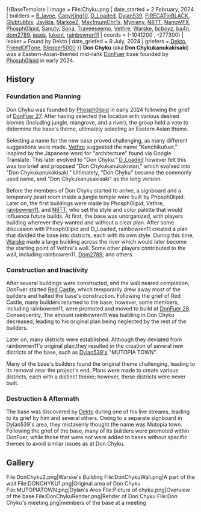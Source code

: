 {{BaseTemplate
| image = File:Chyku.png
| date_started = 2 February, 2024
| builders =  [B_lavoe](https://2b2t.miraheze.org/wiki/B_lavoe), [CapyKing10](https://2b2t.miraheze.org/wiki/CapyKing10), [D_Loaded](https://2b2t.miraheze.org/wiki/D_Loaded), [Dylan539](https://2b2t.miraheze.org/wiki/Dylan539), [FIRECATinBLACK](https://2b2t.miraheze.org/wiki/FIRECATinBLACK), [Glubtubbis](https://2b2t.miraheze.org/wiki/Glubtubbis), [Javikia](https://2b2t.miraheze.org/wiki/Javikia), [MarkoeZ](https://2b2t.miraheze.org/wiki/MarkoeZ), [Max1mumChr1s](https://2b2t.miraheze.org/wiki/Max1mumChr1s), [Myniany](https://2b2t.miraheze.org/wiki/Myniany), [N8TT](https://2b2t.miraheze.org/wiki/N8TT), [NamoVFX](https://2b2t.miraheze.org/wiki/NamoVFX), [Phosph0lipid](https://2b2t.miraheze.org/wiki/Phosph0lipid), [Sanuty](https://2b2t.miraheze.org/wiki/Sanuty), [Sona](https://2b2t.miraheze.org/wiki/Sona), [Traveeseemo](https://2b2t.miraheze.org/wiki/Traveeseemo), [Vethre](https://2b2t.miraheze.org/wiki/Vethre), [Warske](https://2b2t.miraheze.org/wiki/Warske), [_bcboyz_](https://2b2t.miraheze.org/wiki/_bcboyz_), [ba4n](https://2b2t.miraheze.org/wiki/ba4n), [dom2789](https://2b2t.miraheze.org/wiki/dom2789), [jeses](https://2b2t.miraheze.org/wiki/jeses), [lukent](https://2b2t.miraheze.org/wiki/lukent), [rainbowren11](https://2b2t.miraheze.org/wiki/rainbowren11)
| coords = (-1041200 , -277300)
| leaker = Found by Dekto
| date_griefed = 9 July, 2024
| griefers = [Dekto](https://2b2t.miraheze.org/wiki/Dekto), [FriendOfTone](https://2b2t.miraheze.org/wiki/FriendOfTone), [Blepper5000](https://2b2t.miraheze.org/wiki/Blepper5000)
}}
**Don Chyku** (aka **Don Chykukanukakisaki**) was a Eastern-Asian-themed mid-rank [DonFuer](https://2b2t.miraheze.org/wiki/DonFuer) base founded by [Phosph0lipid](https://2b2t.miraheze.org/wiki/Phosph0lipid) in early 2024.

## History
### Foundation and Planning
Don Chyku was founded by [Phosph0lipid](https://2b2t.miraheze.org/wiki/Phosph0lipid) in early 2024 following the grief of [DonFuer 27](https://2b2t.miraheze.org/wiki/DonFuer_27). After having selected the location with various desired biomes (including jungle, mangrove, and a river), the group held a vote to determine the base's theme, ultimately selecting an Eastern Asian theme.

Selecting a name for the new base proved challenging, as many different suggestions were made. [Vethre](https://2b2t.miraheze.org/wiki/Vethre) suggested the name "Kenchikufuer," inspired by the Japanese word for "architecture" found via Google Translate. This later evolved to "Don Chyku." [D_Loaded](https://2b2t.miraheze.org/wiki/D_Loaded) however felt this was too brief and proposed "Don Chykukanukakistan," which evolved into "Don Chykukanukakisaki." Ultimately, "Don Chyku" became the commonly used name, and "Don Chykukanukakisaki" as the long version.

Before the members of  Don Chyku started to arrive, a signboard and a temporary pearl room inside a jungle temple were built by Phosph0lipid. Later on, the first buildings were made by Phosph0lipid, Vethre, [rainbowren11](https://2b2t.miraheze.org/wiki/rainbowren11), and [N8TT](https://2b2t.miraheze.org/wiki/N8TT), who set the style and color palette that would influence future builds. At first, the base was unorganized, with players building wherever they wanted and without a clear plan. After some discussion with Phosph0lipid and D_Loaded, rainbowren11 created a plan that divided the base into districts, each with its own style. During this time, [Warske](https://2b2t.miraheze.org/wiki/Warske) made a large building across the river which would later become the starting point of Vethre's wall. Some other players contributed to the wall, including rainbowren11, [Dom2789](https://2b2t.miraheze.org/wiki/Dom2789), and others.

### Construction and Inactivity
After several buildings were constructed, and the wall neared completion, DonFuer started [Red Castle](https://2b2t.miraheze.org/wiki/Red_Castle), which temporarily drew away most of the builders and halted the base's construction. Following the grief of Red Castle, many builders returned to the base; however, some members, including rainbowren11, were promoted and moved to build at [DonFuer 28](https://2b2t.miraheze.org/wiki/DonFuer_28). Consequently, The amount rainbowren11 was building in Don Chyku decreased, leading to his original plan being neglected by the rest of the builders.

Later on, many districts were established. Although they deviated from rainbowren11's original plan,they resulted in the creation of several new districts of the base, such as [Dylan539's](https://2b2t.miraheze.org/wiki/Dylan539) "MUTOPIA TOWN".

Many of the base's builders found the original theme challenging, leading to its removal near the project's end. Plans were made to create various districts, each with a distinct theme; however, these districts were never built.

### Destruction & Aftermath
The base was discovered by [Dekto](https://2b2t.miraheze.org/wiki/Dekto) during one of his live streams, leading to its grief by him and several others. Owing to a separate signboard in Dylan539's area, they mistakenly thought the name was Mutopia town. Following the grief of the base, many of its builders were promoted within DonFuer, while those that were not were added to bases without specific themes to avoid similar issues as at Don Chyku.

## Gallery
<gallery widths="200" heights="130">
File:DonChyku2.png|Warske's Building
File:DonChykuWall.png|A part of the wall
File:DONCHYKU1.png|Original area of Don Chyku
File:MUTOPIATOWN.png|Dylan's Area
File:Picture of chyku.png|Overview of the base
File:DonChykuRender.png|Render of Don Chyku
File:Don Chyku's meeting.png|members of the base at a meeting
</gallery>